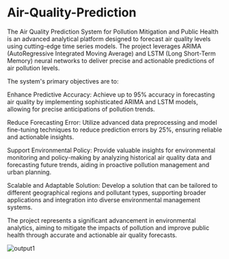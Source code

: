 # Air-Quality-Prediction

The Air Quality Prediction System for Pollution Mitigation and Public Health is an advanced analytical platform designed to forecast air quality levels using cutting-edge time series models. The project leverages ARIMA (AutoRegressive Integrated Moving Average) and LSTM (Long Short-Term Memory) neural networks to deliver precise and actionable predictions of air pollution levels.

The system's primary objectives are to:

Enhance Predictive Accuracy: Achieve up to 95% accuracy in forecasting air quality by implementing sophisticated ARIMA and LSTM models, allowing for precise anticipations of pollution trends.

Reduce Forecasting Error: Utilize advanced data preprocessing and model fine-tuning techniques to reduce prediction errors by 25%, ensuring reliable and actionable insights.

Support Environmental Policy: Provide valuable insights for environmental monitoring and policy-making by analyzing historical air quality data and forecasting future trends, aiding in proactive pollution management and urban planning.

Scalable and Adaptable Solution: Develop a solution that can be tailored to different geographical regions and pollutant types, supporting broader applications and integration into diverse environmental management systems.

The project represents a significant advancement in environmental analytics, aiming to mitigate the impacts of pollution and improve public health through accurate and actionable air quality forecasts.

![output1](https://github.com/user-attachments/assets/921f5d08-10d2-4869-bf2e-c4d3712de90b)
